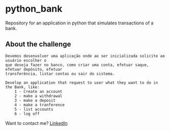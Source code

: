 # python_bank
Repository for an application in python that simulates transactions of a bank.

## About the challenge

```
Devemos desenvolver uma aplicação onde ao ser inicializada solicite ao usuário escolher o
que deseja fazer no banco, como criar uma conta, efetuar saque, efetuar depósito, efetuar
transferência, listar contas ou sair do sistema.

Develop an application that request to user what they want to do in the Bank, like:
    1 - Create an account
    2 - make a withdrawal
    3 - make a deposit
    4 - make a tranference
    5 - list accounts
    6 - log off
```

Want to contact me?
[LinkedIn](https://www.linkedin.com/in/karollyne-costa/)